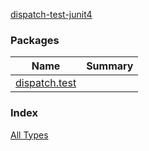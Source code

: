 [dispatch-test-junit4](./index.md)

### Packages

| Name | Summary |
|---|---|
| [dispatch.test](dispatch.test/index.md) |  |

### Index

[All Types](alltypes/index.md)